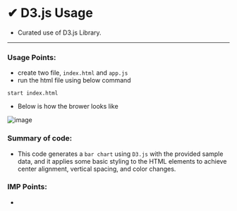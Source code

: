 # ✔ D3.js Usage
- Curated use of D3.js Library.

****

### Usage Points:
- create two file, `index.html` and `app.js`
- run the html file using below command
```
start index.html
```
- Below is how the brower looks like 

![image](https://github.com/akash-rajak/JavaScript-Usage/assets/57003737/6eeb52b6-a494-44f7-947d-e33f74ab2902)

### Summary of code:
- This code generates a `bar chart` using `D3.js` with the provided sample data, and it applies some basic styling to the HTML elements to achieve center alignment, vertical spacing, and color changes.

### IMP Points:
- 
